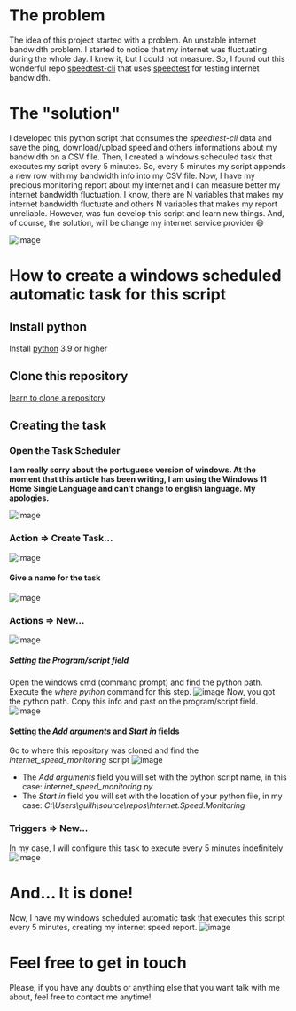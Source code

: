 # The problem
The idea of this project started with a problem. An unstable internet bandwidth problem. I started to notice that my internet was fluctuating during the whole day. I knew it, but I could not measure.
So, I found out this wonderful repo [speedtest-cli](https://github.com/sivel/speedtest-cli) that uses [speedtest](https://www.speedtest.net/) for testing internet bandwidth.

# The "solution"
I developed this python script that consumes the *speedtest-cli* data and save the ping, download/upload speed and others informations about my bandwidth on a CSV file.
Then, I created a windows scheduled task that executes my script every 5 minutes. So, every 5 minutes my script appends a new row with my bandwidth info into my CSV file. Now, I have my precious monitoring report about my internet and I can measure better my internet bandwidth fluctuation.
I know, there are N variables that makes my internet bandwidth fluctuate and others N variables that makes my report unreliable. However, was fun develop this script and learn new things.
And, of course, the solution, will be change my internet service provider :laughing:

![image](https://user-images.githubusercontent.com/45015234/156172122-211eb5fb-a51a-438c-8675-e1de39a1905b.png)

# How to create a windows scheduled automatic task for this script
## Install python
Install [python](https://www.python.org/downloads/) 3.9 or higher

## Clone this repository
[learn to clone a repository](https://docs.github.com/en/repositories/creating-and-managing-repositories/cloning-a-repository)

## Creating the task

### Open the Task Scheduler
**I am really sorry about the portuguese version of windows. At the moment that this article has been writing, I am using the Windows 11 Home Single Language and can't change to english language. My apologies.**

![image](https://user-images.githubusercontent.com/45015234/156177966-b0b92bb2-ecb0-452e-8d33-f480fb8d0378.png)

### Action => Create Task...
![image](https://user-images.githubusercontent.com/45015234/156178335-5ec36d2d-5327-4ff3-8d39-1452b17d33ee.png)

#### Give a name for the task
![image](https://user-images.githubusercontent.com/45015234/156178589-71c77304-b5ba-4f3f-81b7-4df99f60ab34.png)

### Actions => New...
![image](https://user-images.githubusercontent.com/45015234/156178761-d0431e20-f3a2-4822-833e-7d86f03198de.png)

##### Setting the *Program/script* field
Open the windows cmd (command prompt) and find the python path. Execute the *where python* command for this step.
![image](https://user-images.githubusercontent.com/45015234/156179149-a4fdc100-0986-40e2-b271-8af52b513b36.png)
Now, you got the python path. Copy this info and past on the program/script field.
![image](https://user-images.githubusercontent.com/45015234/156179457-e93c67e2-37ea-4901-81f8-902b0ba7b215.png)

#### Setting the *Add arguments* and *Start in* fields
Go to where this repository was cloned and find the *internet_speed_monitoring* script
![image](https://user-images.githubusercontent.com/45015234/156180362-bd2ce570-a126-4fc6-8dd5-7683cf64d1d2.png)
- The *Add arguments* field you will set with the python script name, in this case: *internet_speed_monitoring.py*
- The *Start in* field you will set with the location of your python file, in my case: *C:\Users\guilh\source\repos\Internet.Speed.Monitoring*

### Triggers => New...
In my case, I will configure this task to execute every 5 minutes indefinitely
![image](https://user-images.githubusercontent.com/45015234/156181744-2612e7b5-ec8e-40af-844a-c33743a924f3.png)

# And... It is done!
Now, I have my windows scheduled automatic task that executes this script every 5 minutes, creating my internet speed report.
![image](https://user-images.githubusercontent.com/45015234/156182050-3e8ff94c-1eb1-40cf-8dd7-2e6a26db42b1.png)

# Feel free to get in touch
Please, if you have any doubts or anything else that you want talk with me about, feel free to contact me anytime!







